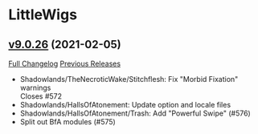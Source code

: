 # LittleWigs

## [v9.0.26](https://github.com/BigWigsMods/LittleWigs/tree/v9.0.26) (2021-02-05)
[Full Changelog](https://github.com/BigWigsMods/LittleWigs/compare/v9.0.25...v9.0.26) [Previous Releases](https://github.com/BigWigsMods/LittleWigs/releases)

- Shadowlands/TheNecroticWake/Stitchflesh: Fix "Morbid Fixation" warnings  
    Closes #572  
- Shadowlands/HallsOfAtonement: Update option and locale files  
- Shadowlands/HallsOfAtonement/Trash: Add "Powerful Swipe" (#576)  
- Split out BfA modules (#575)  
